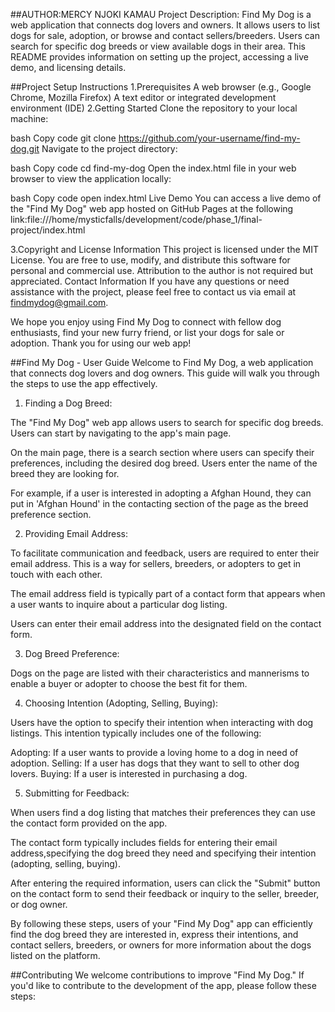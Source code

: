 ##AUTHOR:MERCY NJOKI KAMAU
Project Description:
Find My Dog is a web application that connects dog lovers and owners. It allows users to list dogs for sale, adoption, or browse and contact sellers/breeders. Users can search for specific dog breeds or view available dogs in their area. This README provides information on setting up the project, accessing a live demo, and licensing details.

##Project Setup Instructions
1.Prerequisites
A web browser (e.g., Google Chrome, Mozilla Firefox)
A text editor or integrated development environment (IDE)
2.Getting Started
Clone the repository to your local machine:

bash
Copy code
git clone https://github.com/your-username/find-my-dog.git
Navigate to the project directory:

bash
Copy code
cd find-my-dog
Open the index.html file in your web browser to view the application locally:

bash
Copy code
open index.html
Live Demo
You can access a live demo of the "Find My Dog" web app hosted on GitHub Pages at the following link:file:///home/mysticfalls/development/code/phase_1/final-project/index.html

3.Copyright and License Information
This project is licensed under the MIT License.
You are free to use, modify, and distribute this software for personal and commercial use.
Attribution to the author is not required but appreciated.
Contact Information
If you have any questions or need assistance with the project, please feel free to contact us via email at findmydog@gmail.com.

We hope you enjoy using Find My Dog to connect with fellow dog enthusiasts, find your new furry friend, or list your dogs for sale or adoption. Thank you for using our web app!


##Find My Dog - User Guide
Welcome to Find My Dog, a web application that connects dog lovers and dog owners. This guide will walk you through the steps to use the app effectively.

1. Finding a Dog Breed:

The "Find My Dog" web app allows users to search for specific dog breeds. Users can start by navigating to the app's main page.

On the main page, there is a search section where users can specify their preferences, including the desired dog breed. Users enter the name of the breed they are looking for.

For example, if a user is interested in adopting a Afghan Hound, they can put in 'Afghan Hound' in the contacting section of the page as the breed preference section.

2. Providing Email Address:

To facilitate communication and feedback, users are required to enter their email address. This is a way for sellers, breeders, or adopters to get in touch with each other.

The email address field is typically part of a contact form that appears when a user wants to inquire about a particular dog listing.

Users can enter their email address into the designated field on the contact form.

3. Dog Breed Preference:

Dogs on the page are listed with their characteristics and mannerisms to enable a buyer or adopter to choose the best fit for them. 

4. Choosing Intention (Adopting, Selling, Buying):

Users have the option to specify their intention when interacting with dog listings. This intention typically includes one of the following:

Adopting: If a user wants to provide a loving home to a dog in need of adoption.
Selling: If a user has dogs that they want to sell to other dog lovers.
Buying: If a user is interested in purchasing a dog.

5. Submitting for Feedback:

When users find a dog listing that matches their preferences they can use the contact form provided on the app.

The contact form typically includes fields for entering their email address,specifying the dog breed they need and specifying their intention (adopting, selling, buying).

After entering the required information, users can click the "Submit" button on the contact form to send their feedback or inquiry to the seller, breeder, or dog owner.

By following these steps, users of your "Find My Dog" app can efficiently find the dog breed they are interested in, express their intentions, and contact sellers, breeders, or owners for more information about the dogs listed on the platform. 


##Contributing
We welcome contributions to improve "Find My Dog." If you'd like to contribute to the development of the app, please follow these steps: